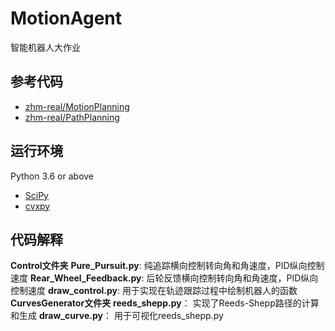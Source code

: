 # MotionAgent
智能机器人大作业

## 参考代码
- [zhm-real/MotionPlanning](https://github.com/zhm-real/MotionPlanning)
- [zhm-real/PathPlanning](https://github.com/zhm-real/PathPlanning)

## 运行环境
Python 3.6 or above
- [SciPy](https://scipy.org/)
- [cvxpy](https://github.com/cvxgrp/cvxpy)


## 代码解释
**Control文件夹**
    **Pure_Pursuit.py**: 纯追踪横向控制转向角和角速度，PID纵向控制速度
    **Rear_Wheel_Feedback.py**: 后轮反馈横向控制转向角和角速度，PID纵向控制速度
    **draw_control.py**: 用于实现在轨迹跟踪过程中绘制机器人的函数
**CurvesGenerator文件夹**
    **reeds_shepp.py**： 实现了Reeds-Shepp路径的计算和生成
    **draw_curve.py**： 用于可视化reeds_shepp.py
